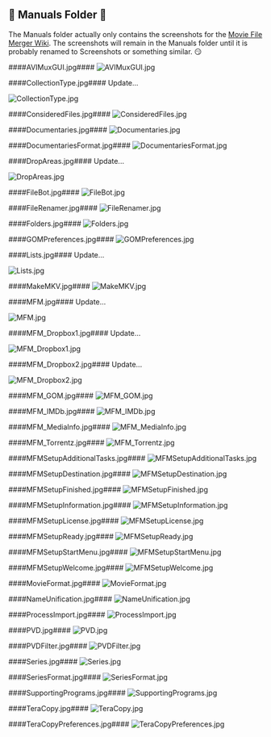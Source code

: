 ## :open_file_folder: Manuals Folder :open_file_folder:

The Manuals folder actually only contains the screenshots for the [Movie File Merger Wiki](https://github.com/Modi777/Movie-File-Merger/wiki).  The screenshots will remain in the Manuals folder until it is probably renamed to Screenshots or something similar.  :smirk:

####AVIMuxGUI.jpg####
![AVIMuxGUI.jpg](https://github.com/Modi777/Movie-File-Merger/blob/master/Manuals/AVIMuxGUI.jpg)

####CollectionType.jpg####
Update...

![CollectionType.jpg](https://github.com/Modi777/Movie-File-Merger/blob/master/Manuals/CollectionType.jpg)

####ConsideredFiles.jpg####
![ConsideredFiles.jpg](https://github.com/Modi777/Movie-File-Merger/blob/master/Manuals/ConsideredFiles.jpg)

####Documentaries.jpg####
![Documentaries.jpg](https://github.com/Modi777/Movie-File-Merger/blob/master/Manuals/Documentaries.jpg)

####DocumentariesFormat.jpg####
![DocumentariesFormat.jpg](https://github.com/Modi777/Movie-File-Merger/blob/master/Manuals/DocumentariesFormat.jpg)

####DropAreas.jpg####
Update...

![DropAreas.jpg](https://github.com/Modi777/Movie-File-Merger/blob/master/Manuals/DropAreas.jpg)

####FileBot.jpg####
![FileBot.jpg](https://github.com/Modi777/Movie-File-Merger/blob/master/Manuals/FileBot.jpg)

####FileRenamer.jpg####
![FileRenamer.jpg](https://github.com/Modi777/Movie-File-Merger/blob/master/Manuals/FileRenamer.jpg)

####Folders.jpg####
![Folders.jpg](https://github.com/Modi777/Movie-File-Merger/blob/master/Manuals/Folders.jpg)

####GOMPreferences.jpg####
![GOMPreferences.jpg](https://github.com/Modi777/Movie-File-Merger/blob/master/Manuals/GOMPreferences.jpg)

####Lists.jpg####
Update...

![Lists.jpg](https://github.com/Modi777/Movie-File-Merger/blob/master/Manuals/Lists.jpg)

####MakeMKV.jpg####
![MakeMKV.jpg](https://github.com/Modi777/Movie-File-Merger/blob/master/Manuals/MakeMKV.jpg)

####MFM.jpg####
Update...

![MFM.jpg](https://github.com/Modi777/Movie-File-Merger/blob/master/Manuals/MFM.jpg)

####MFM_Dropbox1.jpg####
Update...

![MFM_Dropbox1.jpg](https://github.com/Modi777/Movie-File-Merger/blob/master/Manuals/MFM_Dropbox1.jpg)

####MFM_Dropbox2.jpg####
Update...

![MFM_Dropbox2.jpg](https://github.com/Modi777/Movie-File-Merger/blob/master/Manuals/MFM_Dropbox2.jpg)

####MFM_GOM.jpg####
![MFM_GOM.jpg](https://github.com/Modi777/Movie-File-Merger/blob/master/Manuals/MFM_GOM.jpg)

####MFM_IMDb.jpg####
![MFM_IMDb.jpg](https://github.com/Modi777/Movie-File-Merger/blob/master/Manuals/MFM_IMDb.jpg)

####MFM_MediaInfo.jpg####
![MFM_MediaInfo.jpg](https://github.com/Modi777/Movie-File-Merger/blob/master/Manuals/MFM_MediaInfo.jpg)

####MFM_Torrentz.jpg####
![MFM_Torrentz.jpg](https://github.com/Modi777/Movie-File-Merger/blob/master/Manuals/MFM_Torrentz.jpg)

####MFMSetupAdditionalTasks.jpg####
![MFMSetupAdditionalTasks.jpg](https://github.com/Modi777/Movie-File-Merger/blob/master/Manuals/MFMSetupAdditionalTasks.jpg)

####MFMSetupDestination.jpg####
![MFMSetupDestination.jpg](https://github.com/Modi777/Movie-File-Merger/blob/master/Manuals/MFMSetupDestination.jpg)

####MFMSetupFinished.jpg####
![MFMSetupFinished.jpg](https://github.com/Modi777/Movie-File-Merger/blob/master/Manuals/MFMSetupFinished.jpg)

####MFMSetupInformation.jpg####
![MFMSetupInformation.jpg](https://github.com/Modi777/Movie-File-Merger/blob/master/Manuals/MFMSetupInformation.jpg)

####MFMSetupLicense.jpg####
![MFMSetupLicense.jpg](https://github.com/Modi777/Movie-File-Merger/blob/master/Manuals/MFMSetupLicense.jpg)

####MFMSetupReady.jpg####
![MFMSetupReady.jpg](https://github.com/Modi777/Movie-File-Merger/blob/master/Manuals/MFMSetupReady.jpg)

####MFMSetupStartMenu.jpg####
![MFMSetupStartMenu.jpg](https://github.com/Modi777/Movie-File-Merger/blob/master/Manuals/MFMSetupStartMenu.jpg)

####MFMSetupWelcome.jpg####
![MFMSetupWelcome.jpg](https://github.com/Modi777/Movie-File-Merger/blob/master/Manuals/MFMSetupWelcome.jpg)

####MovieFormat.jpg####
![MovieFormat.jpg](https://github.com/Modi777/Movie-File-Merger/blob/master/Manuals/MovieFormat.jpg)

####NameUnification.jpg####
![NameUnification.jpg](https://github.com/Modi777/Movie-File-Merger/blob/master/Manuals/NameUnification.jpg)

####ProcessImport.jpg####
![ProcessImport.jpg](https://github.com/Modi777/Movie-File-Merger/blob/master/Manuals/ProcessImport.jpg)

####PVD.jpg####
![PVD.jpg](https://github.com/Modi777/Movie-File-Merger/blob/master/Manuals/PVD.jpg)

####PVDFilter.jpg####
![PVDFilter.jpg](https://github.com/Modi777/Movie-File-Merger/blob/master/Manuals/PVDFilter.jpg)

####Series.jpg####
![Series.jpg](https://github.com/Modi777/Movie-File-Merger/blob/master/Manuals/Series.jpg)

####SeriesFormat.jpg####
![SeriesFormat.jpg](https://github.com/Modi777/Movie-File-Merger/blob/master/Manuals/SeriesFormat.jpg)

####SupportingPrograms.jpg####
![SupportingPrograms.jpg](https://github.com/Modi777/Movie-File-Merger/blob/master/Manuals/SupportingPrograms.jpg)

####TeraCopy.jpg####
![TeraCopy.jpg](https://github.com/Modi777/Movie-File-Merger/blob/master/Manuals/TeraCopy.jpg)

####TeraCopyPreferences.jpg####
![TeraCopyPreferences.jpg](https://github.com/Modi777/Movie-File-Merger/blob/master/Manuals/TeraCopyPreferences.jpg)
